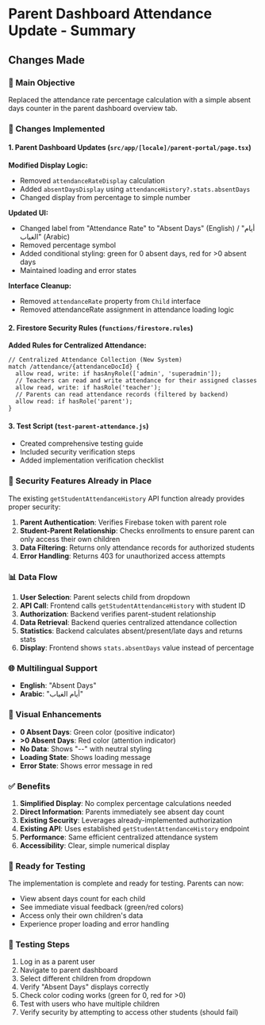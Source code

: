 # Parent Dashboard Attendance Update - Summary

## Changes Made

### 🎯 Main Objective
Replaced the attendance rate percentage calculation with a simple absent days counter in the parent dashboard overview tab.

### 📝 Changes Implemented

#### 1. Parent Dashboard Updates (`src/app/[locale]/parent-portal/page.tsx`)

**Modified Display Logic:**
- Removed `attendanceRateDisplay` calculation
- Added `absentDaysDisplay` using `attendanceHistory?.stats.absentDays`
- Changed display from percentage to simple number

**Updated UI:**
- Changed label from "Attendance Rate" to "Absent Days" (English) / "أيام الغياب" (Arabic)
- Removed percentage symbol
- Added conditional styling: green for 0 absent days, red for >0 absent days
- Maintained loading and error states

**Interface Cleanup:**
- Removed `attendanceRate` property from `Child` interface
- Removed attendanceRate assignment in attendance loading logic

#### 2. Firestore Security Rules (`functions/firestore.rules`)

**Added Rules for Centralized Attendance:**
```plaintext
// Centralized Attendance Collection (New System)
match /attendance/{attendanceDocId} {
  allow read, write: if hasAnyRole(['admin', 'superadmin']);
  // Teachers can read and write attendance for their assigned classes
  allow read, write: if hasRole('teacher');
  // Parents can read attendance records (filtered by backend)
  allow read: if hasRole('parent');
}
```

#### 3. Test Script (`test-parent-attendance.js`)
- Created comprehensive testing guide
- Included security verification steps
- Added implementation verification checklist

### 🔐 Security Features Already in Place

The existing `getStudentAttendanceHistory` API function already provides proper security:

1. **Parent Authentication**: Verifies Firebase token with parent role
2. **Student-Parent Relationship**: Checks enrollments to ensure parent can only access their own children
3. **Data Filtering**: Returns only attendance records for authorized students
4. **Error Handling**: Returns 403 for unauthorized access attempts

### 📊 Data Flow

1. **User Selection**: Parent selects child from dropdown
2. **API Call**: Frontend calls `getStudentAttendanceHistory` with student ID
3. **Authorization**: Backend verifies parent-student relationship
4. **Data Retrieval**: Backend queries centralized attendance collection
5. **Statistics**: Backend calculates absent/present/late days and returns stats
6. **Display**: Frontend shows `stats.absentDays` value instead of percentage

### 🌐 Multilingual Support

- **English**: "Absent Days"
- **Arabic**: "أيام الغياب"

### 🎨 Visual Enhancements

- **0 Absent Days**: Green color (positive indicator)
- **>0 Absent Days**: Red color (attention indicator)
- **No Data**: Shows "--" with neutral styling
- **Loading State**: Shows loading message
- **Error State**: Shows error message in red

### ✅ Benefits

1. **Simplified Display**: No complex percentage calculations needed
2. **Direct Information**: Parents immediately see absent day count
3. **Existing Security**: Leverages already-implemented authorization
4. **Existing API**: Uses established `getStudentAttendanceHistory` endpoint
5. **Performance**: Same efficient centralized attendance system
6. **Accessibility**: Clear, simple numerical display

### 🚀 Ready for Testing

The implementation is complete and ready for testing. Parents can now:
- View absent days count for each child
- See immediate visual feedback (green/red colors)
- Access only their own children's data
- Experience proper loading and error handling

### 📱 Testing Steps

1. Log in as a parent user
2. Navigate to parent dashboard
3. Select different children from dropdown
4. Verify "Absent Days" displays correctly
5. Check color coding works (green for 0, red for >0)
6. Test with users who have multiple children
7. Verify security by attempting to access other students (should fail)
